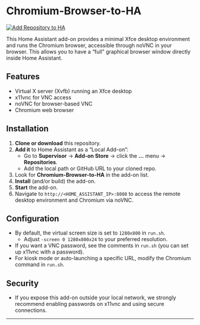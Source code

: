 # Chromium-Browser-to-HA

[![Add Repository to HA](https://my.home-assistant.io/badges/supervisor_add_addon_repository.svg)](https://my.home-assistant.io/redirect/supervisor_add_addon_repository/?repository_url=https://github.com/Gli347/addon-Chromium-Browser-to-HA/tree/main/chromium_browser)

This Home Assistant add-on provides a minimal Xfce desktop environment and runs the Chromium browser, accessible through noVNC in your browser. This allows you to have a “full” graphical browser window directly inside Home Assistant.

## Features

- Virtual X server (Xvfb) running an Xfce desktop
- x11vnc for VNC access
- noVNC for browser-based VNC
- Chromium web browser

## Installation

1. **Clone or download** this repository.  
2. **Add it** to Home Assistant as a “Local Add-on”:  
   - Go to **Supervisor** -> **Add-on Store** -> click the **...** menu -> **Repositories**.  
   - Add the local path or GitHub URL to your cloned repo.  
3. Look for **Chromium-Browser-to-HA** in the add-on list.  
4. **Install** (and/or build) the add-on.  
5. **Start** the add-on.  
6. Navigate to `http://<HOME_ASSISTANT_IP>:8080` to access the remote desktop environment and Chromium via noVNC.

## Configuration

- By default, the virtual screen size is set to `1280x800` in `run.sh`.  
  - Adjust `-screen 0 1280x800x24` to your preferred resolution.  
- If you want a VNC password, see the comments in `run.sh` (you can set up x11vnc with a password).  
- For kiosk mode or auto-launching a specific URL, modify the Chromium command in `run.sh`.

## Security

- If you expose this add-on outside your local network, we strongly recommend enabling passwords on x11vnc and using secure connections.

---
